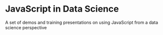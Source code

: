 # JavaScript in Data Science
A set of demos and training presentations on using JavaScript from a data science perspective



